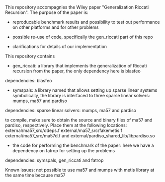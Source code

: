 This repository accompagnies the Wiley paper "Generalization Riccati Recursion". The purpose of the paper is:

- reproducable benchmark results and possibility to test out performance on other platforms and for other problems
  
- possible re-use of code, specifically the gen_riccati part of this repo

- clarifications for details of our implementation


This repository contains


- gen_riccati: a library that implements the generalization of Riccati recursion from the paper, the only dependency here is blasfeo

dependencies: blasfeo

- symspals: a library named that allows setting up sparse linear systems symbolically, the library is interfaced to three sparse linear solvers: mumps, ma57 and pardiso

dependencies: sparse linear solvers: mumps, ma57 and pardiso

to compile, make sure to obtain the source and binary files of ma57 and pardiso, respectively. Place them at the following locations: external/ma57_src/ddeps.f external/ma57_src/fakemetis.f external/ma57_src/ma57d.f and external/pardiso_shared_lib/libpardiso.so

- the code for performing the benchmark of the paper: here we have a dependency on fatrop for setting up the problems

dependencies: symspals, gen_riccati and fatrop


Known issues: not possible to use ma57 and mumps with metis library at the same time because ma57 